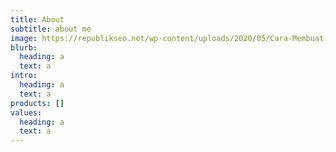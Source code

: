 ```yaml
---
title: About
subtitle: about me
image: https://republikseo.net/wp-content/uploads/2020/05/Cara-Membuat-About-Us-di-Blog.jpg
blurb:
  heading: a
  text: a
intro:
  heading: a
  text: a
products: []
values:
  heading: a
  text: a
---
```

